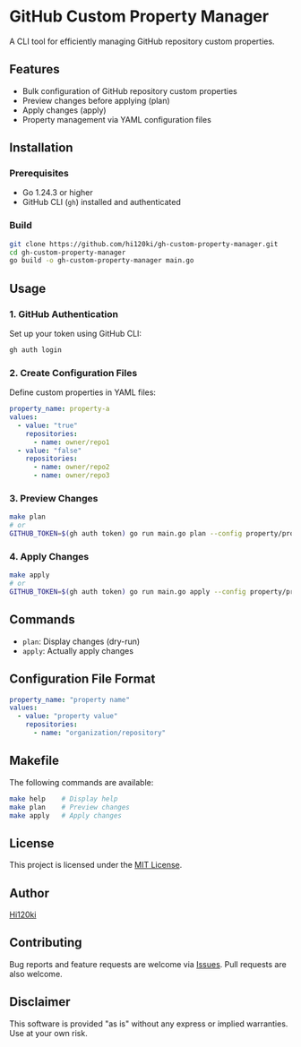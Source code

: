 # GitHub Custom Property Manager

A CLI tool for efficiently managing GitHub repository custom properties.

## Features

- Bulk configuration of GitHub repository custom properties
- Preview changes before applying (plan)
- Apply changes (apply)
- Property management via YAML configuration files

## Installation

### Prerequisites

- Go 1.24.3 or higher
- GitHub CLI (`gh`) installed and authenticated

### Build

```bash
git clone https://github.com/hi120ki/gh-custom-property-manager.git
cd gh-custom-property-manager
go build -o gh-custom-property-manager main.go
```

## Usage

### 1. GitHub Authentication

Set up your token using GitHub CLI:

```bash
gh auth login
```

### 2. Create Configuration Files

Define custom properties in YAML files:

```yaml
property_name: property-a
values:
  - value: "true"
    repositories:
      - name: owner/repo1
  - value: "false"
    repositories:
      - name: owner/repo2
      - name: owner/repo3
```

### 3. Preview Changes

```bash
make plan
# or
GITHUB_TOKEN=$(gh auth token) go run main.go plan --config property/property-a.yaml
```

### 4. Apply Changes

```bash
make apply
# or
GITHUB_TOKEN=$(gh auth token) go run main.go apply --config property/property-a.yaml
```

## Commands

- `plan`: Display changes (dry-run)
- `apply`: Actually apply changes

## Configuration File Format

```yaml
property_name: "property name"
values:
  - value: "property value"
    repositories:
      - name: "organization/repository"
```

## Makefile

The following commands are available:

```bash
make help    # Display help
make plan    # Preview changes
make apply   # Apply changes
```

## License

This project is licensed under the [MIT License](LICENSE).

## Author

[Hi120ki](https://github.com/hi120ki)

## Contributing

Bug reports and feature requests are welcome via [Issues](https://github.com/hi120ki/gh-custom-property-manager/issues). Pull requests are also welcome.

## Disclaimer

This software is provided "as is" without any express or implied warranties. Use at your own risk.
